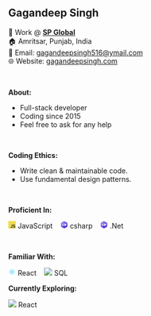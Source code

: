 ## **Gagandeep Singh**

💼 Work @ [**SP Global**](https://www.spglobal.com/en)<br>
🏠 Amritsar, Punjab, India<br>
📧 Email: [gagandeepsingh516@ymail.com](mailto:gagandeepsingh516@ymail.com)<br>
🌐 Website: [gagandeepsingh.com](https://github.com/gagan1999)<br>

<br>

**About:**

- Full-stack developer
- Coding since 2015
- Feel free to ask for any help

<br>

**Coding Ethics:**

- Write clean & maintainable code.
- Use fundamental design patterns.

<br>

**Proficient In:**<br>

<img height="15" src="https://raw.githubusercontent.com/github/explore/80688e429a7d4ef2fca1e82350fe8e3517d3494d/topics/javascript/javascript.png"> JavaScript &nbsp;&nbsp;
<img height="15" src="https://raw.githubusercontent.com/github/explore/80688e429a7d4ef2fca1e82350fe8e3517d3494d/topics/csharp/csharp.png"> csharp &nbsp;&nbsp;
<img height="15" src="https://raw.githubusercontent.com/github/explore/80688e429a7d4ef2fca1e82350fe8e3517d3494d/topics/csharp/csharp.png"> .Net &nbsp;&nbsp;

<br>

**Familiar With:**<br>

<img height="15" src="https://raw.githubusercontent.com/github/explore/80688e429a7d4ef2fca1e82350fe8e3517d3494d/topics/react/react.png"> React &nbsp;&nbsp;
<img height="15" src="https://www.vectorlogo.zone/logos/mysql/mysql-icon.svg"> SQL &nbsp;&nbsp;
<br>

**Currently Exploring:**<br>

<img height="15" src="https://www.vectorlogo.zone/logos/golang/golang-icon.svg"> React &nbsp;&nbsp;

<br>
